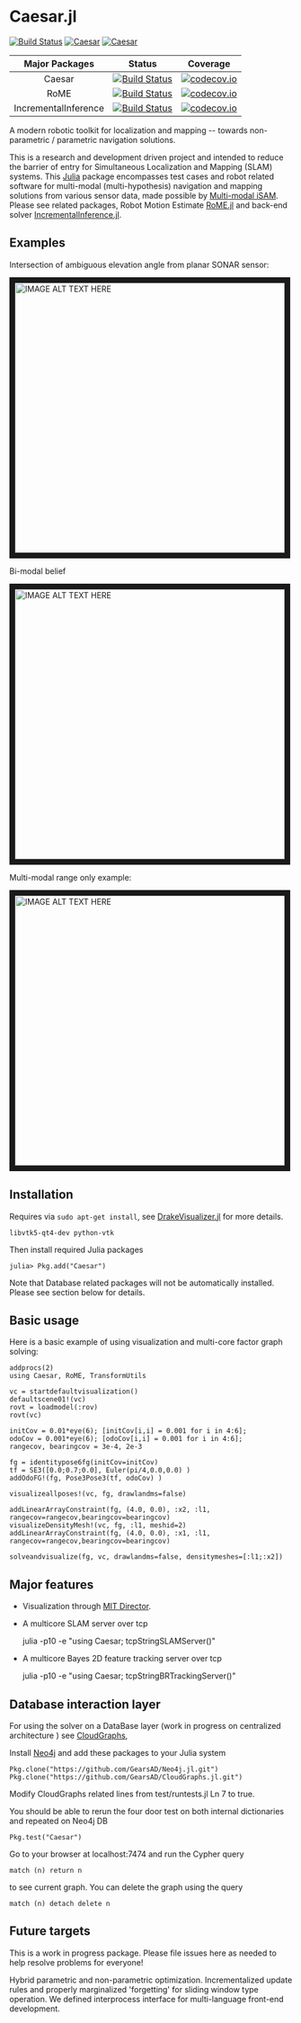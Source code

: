 # Caesar.jl

[![Build Status](https://travis-ci.org/dehann/Caesar.jl.svg?branch=master)](https://travis-ci.org/dehann/Caesar.jl)
[![Caesar](http://pkg.julialang.org/badges/Caesar_0.5.svg)](http://pkg.julialang.org/?pkg=Caesar&ver=0.5)
[![Caesar](http://pkg.julialang.org/badges/Caesar_0.6.svg)](http://pkg.julialang.org/?pkg=Caesar&ver=0.6)

| **Major Packages** |     **Status**     |    **Coverage**    |
|:-----------------------:|:------------------:|:------------------:|
| Caesar | [![Build Status][build-img]][build-url] | [![codecov.io][cov-img]][cov-url] |
| RoME | [![Build Status][r-build-img]][r-build-url] | [![codecov.io][r-cov-img]][r-cov-url] |
| IncrementalInference | [![Build Status][iif-build-img]][iif-build-url] | [![codecov.io][iif-cov-img]][iif-cov-url] |


A modern robotic toolkit for localization and mapping -- towards non-parametric / parametric navigation solutions.

This is a research and development driven project and intended to reduce the barrier of entry for Simultaneous Localization and Mapping (SLAM) systems. This [Julia](http://www.julialang.org/) package encompasses test cases and robot related software for multi-modal (multi-hypothesis) navigation and mapping solutions from various sensor data, made possible by [Multi-modal iSAM](http://frc.ri.cmu.edu/~kaess/pub/Fourie16iros.pdf). Please see related packages, Robot Motion Estimate [RoME.jl](https://github.com/dehann/RoME.jl) and back-end solver [IncrementalInference.jl](https://github.com/dehann/IncrementalInference.jl).

## Examples

Intersection of ambiguous elevation angle from planar SONAR sensor:

<a href="http://vimeo.com/198237738" target="_blank"><img src="https://raw.githubusercontent.com/dehann/Caesar.jl/master/doc/imgs/rovasfm02.gif" alt="IMAGE ALT TEXT HERE" width="480" border="10" /></a>

Bi-modal belief

<a href="http://vimeo.com/198872855" target="_blank"><img src="https://raw.githubusercontent.com/dehann/Caesar.jl/master/doc/imgs/rovyaw90.gif" alt="IMAGE ALT TEXT HERE" width="480" border="10" /></a>

Multi-modal range only example:

<a href="http://vimeo.com/190052649" target="_blank"><img src="https://raw.githubusercontent.com/dehann/IncrementalInference.jl/master/doc/images/mmisamvid01.gif" alt="IMAGE ALT TEXT HERE" width="480" border="10" /></a>

Installation
------------

Requires via ```sudo apt-get install```, see [DrakeVisualizer.jl](https://github.com/rdeits/DrakeVisualizer.jl) for more details.

    libvtk5-qt4-dev python-vtk

Then install required Julia packages  

    julia> Pkg.add("Caesar")

Note that Database related packages will not be automatically installed. Please see section below for details.

Basic usage
-----------

Here is a basic example of using visualization and multi-core factor graph solving:

    addprocs(2)
    using Caesar, RoME, TransformUtils

    vc = startdefaultvisualization()
    defaultscene01!(vc)
    rovt = loadmodel(:rov)
    rovt(vc)

    initCov = 0.01*eye(6); [initCov[i,i] = 0.001 for i in 4:6];
    odoCov = 0.001*eye(6); [odoCov[i,i] = 0.001 for i in 4:6];
    rangecov, bearingcov = 3e-4, 2e-3

    fg = identitypose6fg(initCov=initCov)
    tf = SE3([0.0;0.7;0.0], Euler(pi/4,0.0,0.0) )
    addOdoFG!(fg, Pose3Pose3(tf, odoCov) )

    visualizeallposes!(vc, fg, drawlandms=false)

    addLinearArrayConstraint(fg, (4.0, 0.0), :x2, :l1, rangecov=rangecov,bearingcov=bearingcov)
    visualizeDensityMesh!(vc, fg, :l1, meshid=2)
    addLinearArrayConstraint(fg, (4.0, 0.0), :x1, :l1, rangecov=rangecov,bearingcov=bearingcov)

    solveandvisualize(fg, vc, drawlandms=false, densitymeshes=[:l1;:x2])


Major features
--------------

* Visualization through [MIT Director](https://github.com/rdeits/DrakeVisualizer.jl).

* A multicore SLAM server over tcp

    julia -p10 -e "using Caesar; tcpStringSLAMServer()"

* A multicore Bayes 2D feature tracking server over tcp

    julia -p10 -e "using Caesar; tcpStringBRTrackingServer()"

Database interaction layer
--------------------------

For using the solver on a DataBase layer (work in progress on centralized architecture ) see [CloudGraphs](https://github.com/GearsAD/CloudGraphs.jl.git),

Install [Neo4j](https://neo4j.com/) and add these packages to your Julia system

    Pkg.clone("https://github.com/GearsAD/Neo4j.jl.git")
    Pkg.clone("https://github.com/GearsAD/CloudGraphs.jl.git")

Modify CloudGraphs related lines from test/runtests.jl Ln 7 to true.

You should be able to rerun the four door test on both internal dictionaries and repeated on Neo4j DB

    Pkg.test("Caesar")

Go to your browser at localhost:7474 and run the Cypher query

    match (n) return n

to see current graph. You can delete the graph using the query

    match (n) detach delete n


Future targets
--------------

This is a work in progress package. Please file issues here as needed to help resolve problems for everyone!

Hybrid parametric and non-parametric optimization. Incrementalized update rules and properly marginalized 'forgetting' for sliding window type operation. We defined interprocess interface for multi-language front-end development.

[cov-img]: https://codecov.io/github/dehann/Caesar.jl/coverage.svg?branch=master
[cov-url]: https://codecov.io/github/dehann/Caesar.jl?branch=master
[build-img]: https://travis-ci.org/dehann/Caesar.jl.svg?branch=master
[build-url]: https://travis-ci.org/dehann/Caesar.jl

[r-cov-img]: https://codecov.io/github/dehann/RoME.jl/coverage.svg?branch=master
[r-cov-url]: https://codecov.io/github/dehann/RoME.jl?branch=master
[r-build-img]: https://travis-ci.org/dehann/RoME.jl.svg?branch=master
[r-build-url]: https://travis-ci.org/dehann/RoME.jl

[iif-cov-img]: https://codecov.io/github/dehann/IncrementalInference.jl/coverage.svg?branch=master
[iif-cov-url]: https://codecov.io/github/dehann/IncrementalInference.jl?branch=master
[iif-build-img]: https://travis-ci.org/dehann/IncrementalInference.jl.svg?branch=master
[iif-build-url]: https://travis-ci.org/dehann/IncrementalInference.jl
